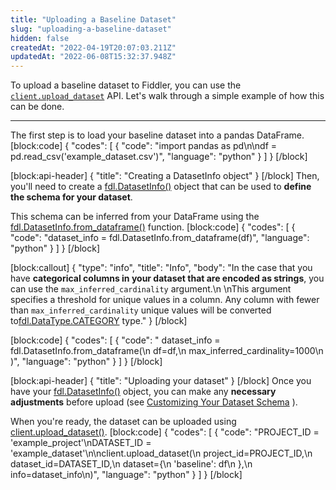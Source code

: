 ```yaml
---
title: "Uploading a Baseline Dataset"
slug: "uploading-a-baseline-dataset"
hidden: false
createdAt: "2022-04-19T20:07:03.211Z"
updatedAt: "2022-06-08T15:32:37.948Z"
---
```

To upload a baseline dataset to Fiddler, you can use the [`client.upload_dataset`](https://api.fiddler.ai/#client-upload_dataset) API. Let's walk through a simple example of how this can be done.

***

The first step is to load your baseline dataset into a pandas DataFrame.
[block:code]
{
  "codes": [
    {
      "code": "import pandas as pd\n\ndf = pd.read_csv('example_dataset.csv')",
      "language": "python"
    }
  ]
}
[/block]

[block:api-header]
{
  "title": "Creating a DatasetInfo object"
}
[/block]
Then, you'll need to create a [fdl.DatasetInfo()](ref:fdldatasetinfo) object that can be used to **define the schema for your dataset**.

This schema can be inferred from your DataFrame using the [fdl.DatasetInfo.from_dataframe()](ref:fdldatasetinfofrom_dataframe) function.
[block:code]
{
  "codes": [
    {
      "code": "dataset_info = fdl.DatasetInfo.from_dataframe(df)",
      "language": "python"
    }
  ]
}
[/block]

[block:callout]
{
  "type": "info",
  "title": "Info",
  "body": "In the case that you have **categorical columns in your dataset that are encoded as strings**, you can use the `max_inferred_cardinality` argument.\n    \nThis argument specifies a threshold for unique values in a column. Any column with fewer than `max_inferred_cardinality` unique values will be converted to[fdl.DataType.CATEGORY](ref:fdldatatype)  type."
}
[/block]

[block:code]
{
  "codes": [
    {
      "code": " dataset_info = fdl.DatasetInfo.from_dataframe(\n        df=df,\n        max_inferred_cardinality=1000\n    )",
      "language": "python"
    }
  ]
}
[/block]

[block:api-header]
{
  "title": "Uploading your dataset"
}
[/block]
Once you have your [fdl.DatasetInfo()](ref:fdldatasetinfo) object, you can make any **necessary adjustments** before upload (see [Customizing Your Dataset Schema](doc:customizing-your-dataset-schema) ).

When you're ready, the dataset can be uploaded using [client.upload_dataset()](ref:clientupload_dataset).
[block:code]
{
  "codes": [
    {
      "code": "PROJECT_ID = 'example_project'\nDATASET_ID = 'example_dataset'\n\nclient.upload_dataset(\n    project_id=PROJECT_ID,\n    dataset_id=DATASET_ID,\n    dataset={\n        'baseline': df\n    },\n    info=dataset_info\n)",
      "language": "python"
    }
  ]
}
[/block]